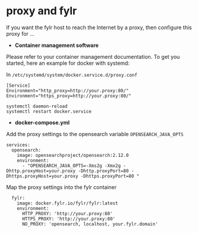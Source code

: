# proxy and fylr

If you want the fylr host to reach the Internet by a proxy, then configure this proxy for …

* **Container management software**

Please refer to your container management documentation. To get you started, here an example for docker with systemd:

In `/etc/systemd/system/docker.service.d/proxy.conf`

```
[Service]
Environment="http_proxy=http://your.proxy:80/"
Environment="https_proxy=http://your.proxy:80/"
```

```
systemctl daemon-reload
systemctl restart docker.service
```

* **docker-compose.yml**

Add the proxy settings to the opensearch variable `OPENSEARCH_JAVA_OPTS`

```
services:
  opensearch:
    image: opensearchproject/opensearch:2.12.0
    environment:
      - "OPENSEARCH_JAVA_OPTS=-Xms2g -Xmx2g -Dhttp.proxyHost=your.proxy -Dhttp.proxyPort=80 -Dhttps.proxyHost=your.proxy -Dhttps.proxyPort=80 "
```

Map the proxy settings into the fylr container

```
  fylr:
    image: docker.fylr.io/fylr/fylr:latest
    environment:
      HTTP_PROXY: 'http://your.proxy:80'
      HTTPS_PROXY: 'http://your.proxy:80'
      NO_PROXY: 'opensearch, localhost, your.fylr.domain'
```
